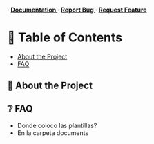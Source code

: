<h4> <span> · </span> <a href="https://github.com/EB/bautomata/blob/master/README.md"> Documentation </a> <span> · </span> <a href="https://github.com/EB/bautomata/issues"> Report Bug </a> <span> · </span> <a href="https://github.com/EB/bautomata/issues"> Request Feature </a> </h4>


# :notebook_with_decorative_cover: Table of Contents

- [About the Project](#star2-about-the-project)
- [FAQ](#grey_question-faq)


## :star2: About the Project

## :grey_question: FAQ

- Donde coloco las plantillas?
- En la carpeta documents